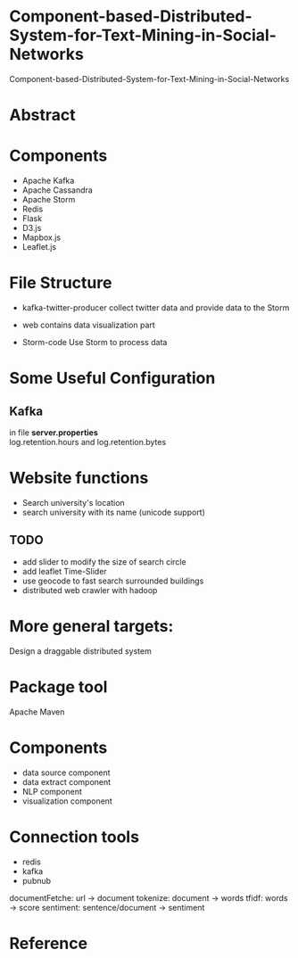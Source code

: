 # Component-based-Distributed-System-for-Text-Mining-in-Social-Networks
Component-based-Distributed-System-for-Text-Mining-in-Social-Networks

# Abstract


# Components
- Apache Kafka
- Apache Cassandra
- Apache Storm
- Redis
- Flask
- D3.js
- Mapbox.js
- Leaflet.js


# File Structure
- kafka-twitter-producer
	collect twitter data and provide data to the Storm

- web
	contains data visualization part

- Storm-code
	Use Storm to process data

# Some Useful Configuration

## Kafka
in file **server.properties**  
log.retention.hours and log.retention.bytes



# Website functions
- Search university's location
- search university with its name (unicode support)
## TODO
- add slider to modify the size of search circle
- add leaflet Time-Slider 
- use geocode to fast search surrounded buildings
- distributed web crawler with hadoop


# More general targets:
Design a draggable distributed system


# Package tool
Apache Maven

# Components
- data source component
- data extract component 
- NLP component
- visualization component

# Connection tools
- redis
- kafka
- pubnub


documentFetche: url -> document
tokenize: document -> words
tfidf: words -> score
sentiment: sentence/document -> sentiment



# Reference
